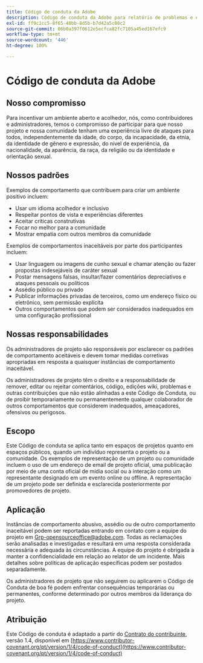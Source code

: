 ```yaml
---
title: Código de conduta da Adobe
description: Código de conduta da Adobe para relatório de problemas e envio de alterações de edição
exl-id: ff9c1cc5-8f65-40bb-8d5b-b7d42a5c08c2
source-git-commit: 06b0a397f0612e5ecfca82fc7105a45ed167efc9
workflow-type: tm+mt
source-wordcount: '446'
ht-degree: 100%

---
```


# Código de conduta da Adobe

## Nosso compromisso

Para incentivar um ambiente aberto e acolhedor, nós, como contribuidores e administradores, temos o compromisso de participar para que nosso projeto e
nossa comunidade tenham uma experiência livre de ataques para todos, independentemente da idade, do corpo,
da incapacidade, da etnia, da identidade de gênero e expressão, do nível de experiência,
da nacionalidade, da aparência, da raça, da religião ou da identidade e orientação sexual.

## Nossos padrões

Exemplos de comportamento que contribuem para criar um ambiente
positivo incluem:

* Usar um idioma acolhedor e inclusivo
* Respeitar pontos de vista e experiências diferentes
* Aceitar críticas construtivas
* Focar no melhor para a comunidade
* Mostrar empatia com outros membros da comunidade

Exemplos de comportamentos inaceitáveis por parte dos participantes incluem:

* Usar linguagem ou imagens de cunho sexual e chamar atenção ou fazer propostas indesejáveis
de caráter sexual
* Postar mensagens falsas, insultar/fazer comentários depreciativos e ataques pessoais ou políticos
* Assédio público ou privado
* Publicar informações privadas de terceiros, como um endereço físico ou eletrônico,
sem permissão explícita
* Outros comportamentos que podem ser considerados inadequados em uma configuração profissional

## Nossas responsabilidades

Os administradores de projeto são responsáveis por esclarecer os padrões de comportamento aceitáveis
e devem tomar medidas corretivas apropriadas em
resposta a quaisquer instâncias de comportamento inaceitável.

Os administradores de projeto têm o direito e a responsabilidade de remover, editar ou rejeitar comentários, código, edições wiki, problemas e outras contribuições
que não estão alinhadas a este Código de Conduta, ou de proibir temporariamente ou
permanentemente qualquer colaborador de outros comportamentos que considerem inadequados,
ameaçadores, ofensivos ou perigosos.

## Escopo

Este Código de conduta se aplica tanto em espaços de projetos quanto em espaços
públicos, quando um indivíduo representa o projeto ou a comunidade. Os exemplos de
representação de um projeto ou comunidade incluem o uso de um endereço de email de projeto oficial, uma publicação por meio de uma conta oficial de mídia social ou a interação como um representante designado
em um evento online ou offline. A representação de um projeto pode ser
definida e esclarecida posteriormente por promovedores de projeto.

## Aplicação

Instâncias de comportamento abusivo, assédio ou de outro comportamento inaceitável podem ser
reportadas entrando em contato com a equipe do projeto em Grp-opensourceoffice@adobe.com. Todas
as reclamações serão analisadas e investigadas e resultará em uma resposta considerada necessária e adequada às circunstâncias. A equipe do projeto é
obrigada a manter a confidencialidade em relação ao relator de um incidente.
Mais detalhes sobre políticas de aplicação específicas podem ser postados separadamente.

Os administradores de projeto que não seguirem ou aplicarem o Código de Conduta de boa
fé podem enfrentar consequências temporárias ou permanentes, conforme determinado por outros
membros da liderança do projeto.

## Atribuição

Este Código de conduta é adaptado a partir do [Contrato do contribuinte](https://contributor-covenant.org), versão 1.4,
disponível em [https://www.contributor-covenant.org/pt/version/1/4/code-of-conduct](https://www.contributor-covenant.org/pt/version/1/4/code-of-conduct)
